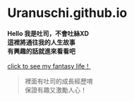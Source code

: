 # Uranuschi.github.io
**Hello 我是吐司，不會吐絲XD  
這裡將通往我的人生故事  
有興趣的話就進來看看吧**
  
[click to see my fantasy life！](https://uranuschi.github.io/)  
  
>裡面有吐司的成長經歷唷  
>保證有趣又激勵人心！

